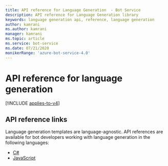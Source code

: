 ```yaml
---
title: API reference for Language Generation  - Bot Service
description: API reference for Language Generation library
keywords: language generation api, reference, language generation
author: kamrani
ms.author: kamrani
manager: kamrani
ms.topic: article
ms.service: bot-service
ms.date: 07/21/2020
monikerRange: 'azure-bot-service-4.0'
---
```


# API reference for language generation 

[!INCLUDE [applies-to-v4](../includes/applies-to-v4-current.md)]

## API reference links

Language generation templates are language-agnostic. API references are available for bot developers working with language generation in the following languages:

- [C#](/dotnet/api/microsoft.bot.builder.languagegeneration)
- [JavaScript](/javascript/api/botbuilder-lg)


